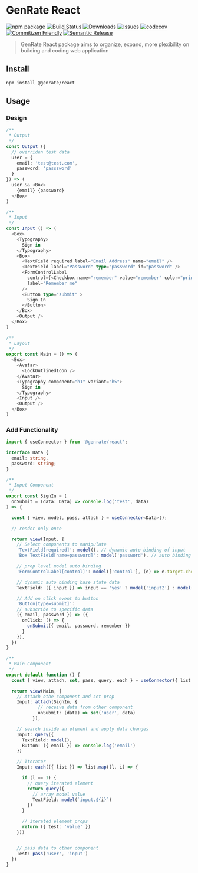 # GenRate React

[![npm package][npm-img]][npm-url] [![Build Status][build-img]][build-url] [![Downloads][downloads-img]][downloads-url] [![Issues][issues-img]][issues-url] [![codecov][codecov-img]][codecov-url] [![Commitizen Friendly][commitizen-img]][commitizen-url] [![Semantic Release][semantic-release-img]][semantic-release-url]

> GenRate React package aims to organize, expand, more plexibility on building and coding web application 

## Install

```bash
npm install @genrate/react
```

## Usage

### Design
```ts
/**
 * Output
 */
const Output ({  
  // overriden test data
  user = {
    email: 'test@test.com', 
    password: 'passsword'
  }
}) => (
  user && <Box>
    {email} {password}
  </Box>
)

/**
 * Input
 */
const Input () => (
  <Box>
    <Typography>
      Sign in 
    </Typography>
    <Box>
      <TextField required label="Email Address" name="email" />
      <TextField label="Password" type="password" id="password" />
      <FormControlLabel
        control={<Checkbox name="remember" value="remember" color="primary" />}
        label="Remember me"
      />
      <Button type="submit" >
        Sign In
      </Button>
    </Box>
    <Output />
  </Box>
)

/**
 * Layout
 */
export const Main = () => (
  <Box>
    <Avatar>
      <LockOutlinedIcon />
    </Avatar>
    <Typography component="h1" variant="h5">
      Sign in
    </Typography>
    <Input />
    <Output />
  </Box>
)

```
### Add Functionality

```ts
import { useConnector } from '@genrate/react';

interface Data {
  email: string,
  password: string;
}

/**
 * Input Component
 */
export const SignIn = (
  onSubmit = (data: Data) => console.log('test', data)
) => {

  const { view, model, pass, attach } = useConnector<Data>();

  // render only once

  return view(Input, {
    // Select components to manipulate 
    'TextField[required]': model(), // dynamic auto binding of input
    'Box TextField[name=password]': model('password'), // auto binding of input

    // prop level model auto binding
    'FormControlLabel[control]': model(['control'], (e) => e.target.checked)

    // dynamic auto binding base state data
    TextField: ({ input }) => input == 'yes' ? model('input2') : model('input'), 

    // Add on click event to button
    'Button[type=submit]':
    // subscribe to specific data
    ({ email, password }) => ({ 
      onClick: () => {
        onSubmit({ email, password, remember })
      }
    }),
  })
}

/**
 * Main Component
 */
export default function () {
  const { view, attach, set, pass, query, each } = useConnector({ list: [1,2,3], input: [] })

  return view(Main, {
    // Attach othe component and set prop 
    Input: attach(SignIn, { 
            // receive data from other component
            onSubmit: (data) => set('user', data)
          }),

    // search inside an element and apply data changes
    Input: query({
      TextField: model(),
      Button: ({ email }) => console.log('email')
    })

    // Iterator
    Input: each(({ list }) => list.map((l, i) => {

      if (l == 1) {
        // query iterated element
        return query({
          // array model value
          TextField: model(`input.${i}`)
        })
      } 

      // iterated element props 
      return ({ test: 'value' })
    }))


    // pass data to other component 
    Test: pass('user', 'input')
  })
}

```
[build-img]: https://github.com/GenRate/genrate-react/actions/workflows/release.yml/badge.svg
[build-url]: https://github.com/GenRate/genrate-react/actions/workflows/release.yml
[downloads-img]: https://img.shields.io/npm/dt/@genrate/react
[downloads-url]: https://www.npmtrends.com/@genrate/react
[npm-img]: https://img.shields.io/npm/v/@genrate/react
[npm-url]: https://www.npmjs.com/package/@genrate/react
[issues-img]: https://img.shields.io/github/issues/GenRate/genrate-react
[issues-url]: https://github.com/GenRate/genrate-react/issues
[codecov-img]: https://codecov.io/gh/GenRate/genrate-react/branch/master/graph/badge.svg?token=A0V6BNMPRY
[codecov-url]: https://codecov.io/gh/GenRate/genrate-react
[semantic-release-img]: https://img.shields.io/badge/%20%20%F0%9F%93%A6%F0%9F%9A%80-semantic--release-e10079.svg
[semantic-release-url]: https://github.com/semantic-release/semantic-release
[commitizen-img]: https://img.shields.io/badge/commitizen-friendly-brightgreen.svg
[commitizen-url]: http://commitizen.github.io/cz-cli/

